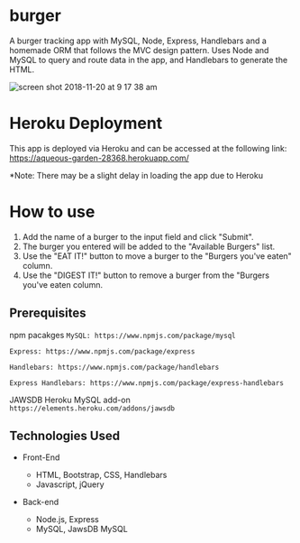 # burger
A burger tracking app with MySQL, Node, Express, Handlebars and a homemade ORM that follows the MVC design pattern. Uses Node and MySQL to query and route data in the app, and Handlebars to generate the HTML.

![screen shot 2018-11-20 at 9 17 38 am](https://user-images.githubusercontent.com/18339700/48791644-04dbb000-eca7-11e8-8246-2d7f5463e0eb.png)



# Heroku Deployment
This app is deployed via Heroku and can be accessed at the following link: https://aqueous-garden-28368.herokuapp.com/

*Note: There may be a slight delay in loading the app due to Heroku

# How to use
1. Add the name of a burger to the input field and click "Submit".
2. The burger you entered will be added to the "Available Burgers" list.
3. Use the "EAT IT!" button to move a burger to the "Burgers you've eaten" column.
4. Use the "DIGEST IT!" button to remove a burger from the "Burgers you've eaten column.

## Prerequisites

npm pacakges
`MySQL: https://www.npmjs.com/package/mysql`

`Express: https://www.npmjs.com/package/express`

`Handlebars: https://www.npmjs.com/package/handlebars`

`Express Handlebars: https://www.npmjs.com/package/express-handlebars`

JAWSDB Heroku MySQL add-on
`https://elements.heroku.com/addons/jawsdb`

## Technologies Used
* Front-End
    * HTML, Bootstrap, CSS, Handlebars
    * Javascript, jQuery

* Back-end
    * Node.js, Express
    * MySQL, JawsDB MySQL
